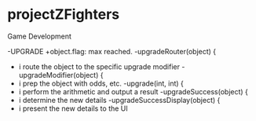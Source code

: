 # projectZFighters
Game Development

-UPGRADE
  +object.flag: max reached.
-upgradeRouter(object) {
  + i route the object to the specific upgrade modifier
-upgradeModifier(object) {
  + i prep the object with odds, etc.
-upgrade(int, int) {
  + i perform the arithmetic and output a result
-upgradeSuccess(object) {
  + i determine the new details
-upgradeSuccessDisplay(object) {
  + i present the new details to the UI
